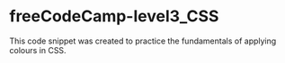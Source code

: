# freeCodeCamp-level3_CSS

This code snippet was created to practice the fundamentals of applying colours in CSS.
